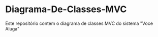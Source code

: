 # Diagrama-De-Classes-MVC
Este repositório contem o diagrama de classes MVC do sistema "Voce Aluga"
